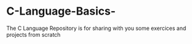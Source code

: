 # C-Language-Basics-
The C Language Repository is for sharing with you some exercices and projects from scratch
